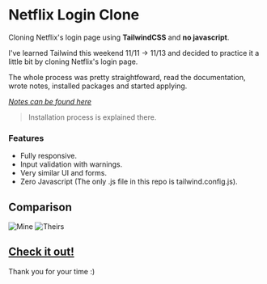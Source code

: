# Netflix Login Clone

Cloning Netflix's login page using **TailwindCSS** and **no javascript**.

I've learned Tailwind this weekend 11/11 -> 11/13 and decided to practice it a little bit by cloning Netflix's login page.

The whole process was pretty straightfoward, read the documentation, wrote notes, installed packages and started applying.

_[Notes can be found here](https://gabriel-araujo.notion.site/Tailwind-CSS-963977a7dc454706bf44789d4ac0d56f)_

> Installation process is explained there.

### Features

- Fully responsive.
- Input validation with warnings.
- Very similar UI and forms.
- Zero Javascript (The only .js file in this repo is tailwind.config.js).

## Comparison

![Mine](https://gabrielaraujo.xyz/netflix/comparison/mine_edit.png)
![Theirs](https://gabrielaraujo.xyz/netflix/comparison/theirs_edit.png)

## [**Check it out!**](https://gabrielaraujo.xyz/netflix)

Thank you for your time :)

